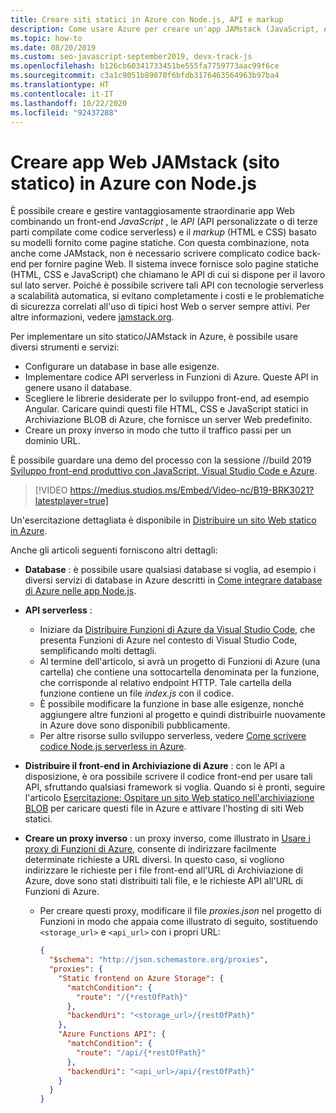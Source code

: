 ```yaml
---
title: Creare siti statici in Azure con Node.js, API e markup
description: Come usare Azure per creare un'app JAMstack (JavaScript, API e markup)
ms.topic: how-to
ms.date: 08/20/2019
ms.custom: seo-javascript-september2019, devx-track-js
ms.openlocfilehash: b126cb60341733451be555fa7759773aac99f6ce
ms.sourcegitcommit: c3a1c9051b89870f6bfdb3176463564963b97ba4
ms.translationtype: HT
ms.contentlocale: it-IT
ms.lasthandoff: 10/22/2020
ms.locfileid: "92437288"
---
```

# <a name="build-jamstack-static-site-web-apps-on-azure-with-nodejs"></a>Creare app Web JAMstack (sito statico) in Azure con Node.js

È possibile creare e gestire vantaggiosamente straordinarie app Web combinando un front-end *JavaScript* , le *API* (API personalizzate o di terze parti compilate come codice serverless) e il *markup* (HTML e CSS) basato su modelli fornito come pagine statiche. Con questa combinazione, nota anche come JAMstack, non è necessario scrivere complicato codice back-end per fornire pagine Web. Il sistema invece fornisce solo pagine statiche (HTML, CSS e JavaScript) che chiamano le API di cui si dispone per il lavoro sul lato server. Poiché è possibile scrivere tali API con tecnologie serverless a scalabilità automatica, si evitano completamente i costi e le problematiche di sicurezza correlati all'uso di tipici host Web o server sempre attivi. Per altre informazioni, vedere [jamstack.org](https://jamstack.org/).

Per implementare un sito statico/JAMstack in Azure, è possibile usare diversi strumenti e servizi:

- Configurare un database in base alle esigenze.
- Implementare codice API serverless in Funzioni di Azure. Queste API in genere usano il database.
- Scegliere le librerie desiderate per lo sviluppo front-end, ad esempio Angular. Caricare quindi questi file HTML, CSS e JavaScript statici in Archiviazione BLOB di Azure, che fornisce un server Web predefinito.
- Creare un proxy inverso in modo che tutto il traffico passi per un dominio URL.

È possibile guardare una demo del processo con la sessione //build 2019 [Sviluppo front-end produttivo con JavaScript, Visual Studio Code e Azure](https://azure.microsoft.com/resources/videos/build-2019-productive-front-end-development-with-javascript-visual-studio-code-and-azure/).

> [!VIDEO https://medius.studios.ms/Embed/Video-nc/B19-BRK3021?latestplayer=true]

Un'esercitazione dettagliata è disponibile in [Distribuire un sito Web statico in Azure](../tutorial-vscode-static-website-node-01.md).

Anche gli articoli seguenti forniscono altri dettagli:

- **Database** : è possibile usare qualsiasi database si voglia, ad esempio i diversi servizi di database in Azure descritti in [Come integrare database di Azure nelle app Node.js](integrate-database.md).
  
- **API serverless** :

  - Iniziare da [Distribuire Funzioni di Azure da Visual Studio Code](../tutorial-vscode-serverless-node-01.md), che presenta Funzioni di Azure nel contesto di Visual Studio Code, semplificando molti dettagli.
  - Al termine dell'articolo, si avrà un progetto di Funzioni di Azure (una cartella) che contiene una sottocartella denominata per la funzione, che corrisponde al relativo endpoint HTTP. Tale cartella della funzione contiene un file *index.js* con il codice.
  - È possibile modificare la funzione in base alle esigenze, nonché aggiungere altre funzioni al progetto e quindi distribuirle nuovamente in Azure dove sono disponibili pubblicamente.
  - Per altre risorse sullo sviluppo serverless, vedere [Come scrivere codice Node.js serverless in Azure](develop-serverless-apps.md).

- **Distribuire il front-end in Archiviazione di Azure** : con le API a disposizione, è ora possibile scrivere il codice front-end per usare tali API, sfruttando qualsiasi framework si voglia. Quando si è pronti, seguire l'articolo [Esercitazione: Ospitare un sito Web statico nell'archiviazione BLOB](/azure/storage/blobs/storage-blob-static-website-host) per caricare questi file in Azure e attivare l'hosting di siti Web statici.

- **Creare un proxy inverso** : un proxy inverso, come illustrato in [Usare i proxy di Funzioni di Azure](/azure/azure-functions/functions-proxies), consente di indirizzare facilmente determinate richieste a URL diversi. In questo caso, si vogliono indirizzare le richieste per i file front-end all'URL di Archiviazione di Azure, dove sono stati distribuiti tali file, e le richieste API all'URL di Funzioni di Azure.

  - Per creare questi proxy, modificare il file *proxies.json* nel progetto di Funzioni in modo che appaia come illustrato di seguito, sostituendo `<storage_url>` e `<api_url>` con i propri URL:
  
    ```json
    {
      "$schema": "http://json.schemastore.org/proxies",
      "proxies": {
        "Static frontend on Azure Storage": {
          "matchCondition": {
            "route": "/{*restOfPath}"
          },
          "backendUri": "<storage_url>/{restOfPath}"
        },
        "Azure Functions API": {
          "matchCondition": {
            "route": "/api/{*restOfPath}"
          },
          "backendUri": "<api_url>/api/{restOfPath}"
        }
      }
    }
    ```
